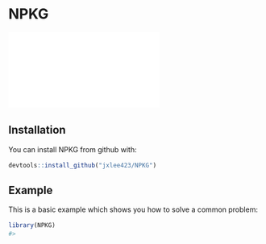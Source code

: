 # NPKG

![Overview](./docs/NPKG_model.pdf)

## Installation

You can install NPKG from github with:

``` r
devtools::install_github("jxlee423/NPKG")
```

## Example

This is a basic example which shows you how to solve a common problem:

``` r
library(NPKG)
#> 
```
